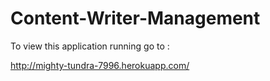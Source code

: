 # Content-Writer-Management

To view this application running go to : 

http://mighty-tundra-7996.herokuapp.com/
